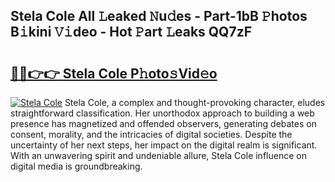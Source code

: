 ## Stela Cole All 𝙻eaked 𝙽u𝚍es - Part-1bB 𝙿hotos B𝚒kini 𝚅𝚒deo - Hot 𝙿art 𝙻eaks QQ7zF

# <h2><a href="http://ld15u4e.urlbe.top/?page=Stela+Cole">🔗🔗👉👉 Stela Cole P𝚑oto𝚜Vid𝚎o</a></h2>

[![Stela Cole](https://i.imgur.com/eBuTRDB.gif)](http://ld15u4e.urlbe.top/?page=Stela+Cole)
Stela Cole, a complex and thought-provoking character, eludes straightforward classification. Her unorthodox approach to building a web presence has magnetized and offended observers, generating debates on consent, morality, and the intricacies of digital societies. Despite the uncertainty of her next steps, her impact on the digital realm is significant. With an unwavering spirit and undeniable allure, Stela Cole influence on digital media is groundbreaking.
